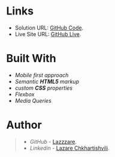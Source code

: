 # Links
- Solution URL: [GitHub Code](https://github.com/Lazzzare/Four-Card-Section-Master).
- Live Site URL: [GitHub Live](https://lazzzare.github.io/Four-Card-Section-Master/).


# Built With

- *Mobile first approach*
- *Semantic ***HTML5*** markup*
- *custom ***CSS*** properties*
- *Flexbox*
- *Media Queries*


# Author

> - *GitHub* - [Lazzzare](https://github.com/Lazzzare).
> - *Linkedin* - [Lazare Chkhartishvili](https://www.linkedin.com/in/lazare-chkhartishvili-0a6434235/).